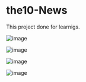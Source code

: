 # the10-News

This project done for learnigs.

![image](https://user-images.githubusercontent.com/61266465/178161781-d2613605-e6e6-4887-8554-27bd8a7a8cde.png)


![image](https://user-images.githubusercontent.com/61266465/178161789-6768a5c9-80c4-4fb2-bab3-6bc3ed055359.png)


![image](https://user-images.githubusercontent.com/61266465/178161801-ddd2f84e-3143-4f8a-b1a7-bca550817fae.png)


![image](https://user-images.githubusercontent.com/61266465/178161820-56019867-f22a-4111-800e-6b39f811b406.png)

